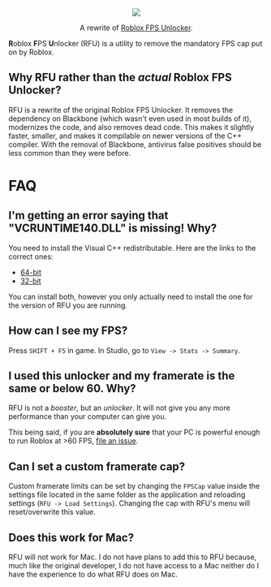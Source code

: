 <p align="center">
  <img src="https://raw.githubusercontent.com/LewisTehMinerz/RFU/master/repository-banner.png">
</p>
<p align="center">
  A rewrite of <a href="https://github.com/axstin/rbxfpsunlocker">Roblox FPS Unlocker</a>.
</p>

**R**oblox **F**PS **U**nlocker (RFU) is a utility to remove the mandatory FPS cap put on by Roblox.

## Why RFU rather than the *actual* Roblox FPS Unlocker?
RFU is a rewrite of the original Roblox FPS Unlocker. It removes the dependency on Blackbone (which wasn't even used in most builds of it),
modernizes the code, and also removes dead code. This makes it slightly faster, smaller, and makes it compilable on newer versions of the
C++ compiler. With the removal of Blackbone, antivirus false positives should be less common than they were before.

# FAQ
## I'm getting an error saying that "VCRUNTIME140.DLL" is missing! Why?
You need to install the Visual C++ redistributable. Here are the links to the correct ones:
* [64-bit](https://aka.ms/vs/16/release/vc_redist.x64.exe)
* [32-bit](https://aka.ms/vs/16/release/vc_redist.x86.exe)

You can install both, however you only actually need to install the one for the version of RFU you are running.
## How can I see my FPS?
Press `SHIFT + F5` in game. In Studio, go to `View -> Stats -> Summary`.
## I used this unlocker and my framerate is the same or below 60. Why?
RFU is not a *booster*, but an *unlocker*. It will not give you any more performance than your computer can give you.

This being said, if you are **absolutely sure** that your PC is powerful enough to run Roblox at >60 FPS,
[file an issue](https://github.com/LewisTehMinerz/RFU/issues).
## Can I set a custom framerate cap?
Custom framerate limits can be set by changing the `FPSCap` value inside the settings file located in the same folder as the application
and reloading settings (`RFU -> Load Settings`). Changing the cap with RFU's menu will reset/overwrite this value.
## Does this work for Mac?
RFU will not work for Mac. I do not have plans to add this to RFU because, much like the original developer, I do not have access to a Mac
neither do I have the experience to do what RFU does on Mac.
